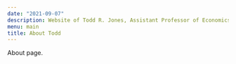 ```yaml
---
date: "2021-09-07"
description: Website of Todd R. Jones, Assistant Professor of Economics at Mississippi State University. 
menu: main
title: About Todd
---
```


About page. 

